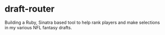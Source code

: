 # draft-router
Building a Ruby, Sinatra based tool to help rank players and make selections in my various NFL fantasy drafts.
